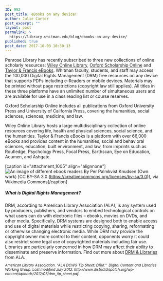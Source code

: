 ```yaml
---
ID: 992
post_title: eBooks on any device!
author: Julie Carter
post_excerpt: ""
layout: post
permalink: >
  https://library.whitman.edu/blog/ebooks-on-any-device/
published: true
post_date: 2017-10-03 10:30:13
---
```

Penrose Library has recently subscribed to three new collections of online scholarly resources: <a href="https://www.ezproxy.whitman.edu/login?url=http://onlinelibrary.wiley.com/">Wiley Online Library</a>, <a href="https://www.ezproxy.whitman.edu/login?url=http://www.oxfordscholarship.com/">Oxford Scholarship Online</a> and <a href="https://www.ezproxy.whitman.edu/login?url=https://www.tandfebooks.com">Taylor &amp; Francis eBooks</a>. Whitman faculty, students, and staff may access the 100,000 Digital Rights Management (DRM) free resources on any device that supports PDFs including e-Readers or mobile devices. Materials may be printed without page restrictions (copyright law still applies). All titles in these three platforms have an unlimited number of simultaneous users and are available for use in a class reading list or course reserves.

Oxford Scholarship Online includes all publications from Oxford University Press and University of California Press, covering the humanities, social sciences, sciences, medicine, and law.

Wiley Online Library hosts a large multidisciplinary collection of online resources covering life, health and physical sciences, social science, and the humanities.
Taylor &amp; Francis eBooks is a platform with over 66,000 eBooks and provides content in the humanities, social and behavioral sciences, education, built environment, and law, from imprints such as Routledge, Psychology Press, Focal Press, Earthscan, Eye on Education, Acumen, and Ashgate.
<!--more-->
[caption id="attachment_1005" align="alignnone"]<img class="wp-image-1005 size-full" src="/blog/wp-content/uploads/sites/4/2017/10/512px-EReading_devices.jpg" alt="An image of different ebook readers"/> By Per Palmkvist Knudsen (Own work) [CC BY-SA 3.0 (https://creativecommons.org/licenses/by-sa/3.0)], via Wikimedia Commons[/caption]
<h5>What is Digital Rights Management?</h5>
DRM, according to American Library Association (ALA), is any system used by producers, publishers, and vendors to embed technological controls on what users can do with electronic files – ebooks, movies on DVDs, and other media. Specifically, DRM systems are designed both to enable access and use of digital materials while restricting copying, sharing, reformatting or otherwise changing electronic media. While DRM may provide the copyright owner more control to their content, opponents worry it could also restrict some legal use of copyrighted materials including fair use. Libraries are particularly concerned in how DRM may affect their ability to disseminate and preserve information. Find out more about <a href="http://www.ala.org/advocacy/copyright/digitalrights">DRM &amp; Libraries</a> from ALA.

<small>
<p style="font-style: italic;">American Library Association. "ALA DCWG Tip Sheet: DRM."  Digital Content and Libraries Working Group. Last modified July 2012. http://www.districtdispatch.org/wp-content/uploads/2012/07/drm_tip_sheet.pdf.</p>
</small>